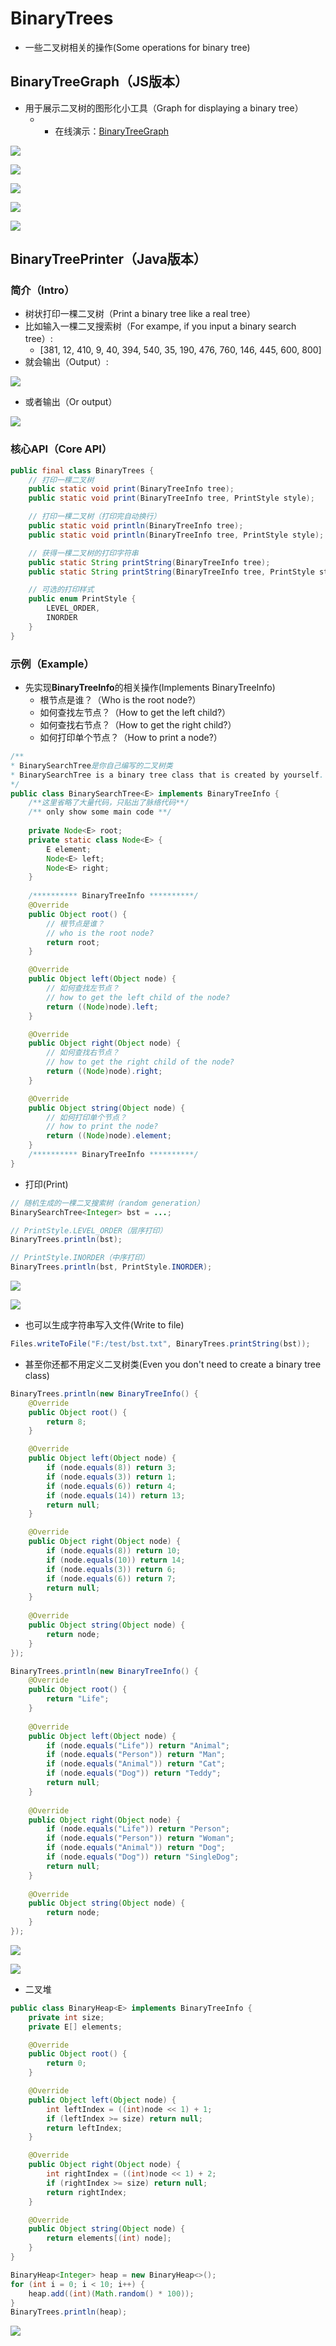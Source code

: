 # BinaryTrees
- 一些二叉树相关的操作(Some operations for binary tree)

## BinaryTreeGraph（JS版本）
- 用于展示二叉树的图形化小工具（Graph for displaying a binary tree）
  - - 在线演示：[BinaryTreeGraph](http://520it.com/binarytrees/)

![](https://img2018.cnblogs.com/blog/497279/201904/497279-20190426144618950-1992989113.png)

![](https://img2018.cnblogs.com/blog/497279/201904/497279-20190426144622883-1736652037.png)

![](https://img2018.cnblogs.com/blog/497279/201904/497279-20190426144627187-1212361005.png)

![](https://img2018.cnblogs.com/blog/497279/201904/497279-20190426144632113-1136919830.png)

![](https://img2018.cnblogs.com/blog/497279/201904/497279-20190426144636366-250176607.png)

## BinaryTreePrinter（Java版本）
### 简介（Intro）
- 树状打印一棵二叉树（Print a binary tree like a real tree）
- 比如输入一棵二叉搜索树（For exampe, if you input a binary search tree）: 
  -  [381, 12, 410, 9, 40, 394, 540, 35, 190, 476, 760, 146, 445, 600, 800]
- 就会输出（Output）:

![](https://img2018.cnblogs.com/blog/497279/201904/497279-20190406094223007-512106824.png)

- 或者输出（Or output）

![](https://img2018.cnblogs.com/blog/497279/201904/497279-20190406094237106-573651641.png)

### 核心API（Core API）
```java
public final class BinaryTrees {
	// 打印一棵二叉树
	public static void print(BinaryTreeInfo tree);
	public static void print(BinaryTreeInfo tree, PrintStyle style);

	// 打印一棵二叉树（打印完自动换行）
	public static void println(BinaryTreeInfo tree);
	public static void println(BinaryTreeInfo tree, PrintStyle style);

	// 获得一棵二叉树的打印字符串
	public static String printString(BinaryTreeInfo tree);
	public static String printString(BinaryTreeInfo tree, PrintStyle style);

	// 可选的打印样式
	public enum PrintStyle {
		LEVEL_ORDER, 
		INORDER
	}
}
```

### 示例（Example）
- 先实现**BinaryTreeInfo**的相关操作(Implements BinaryTreeInfo)
  - 根节点是谁？（Who is the root node?）
  - 如何查找左节点？（How to get the left child?）
  - 如何查找右节点？（How to get the right child?）
  - 如何打印单个节点？（How to print a node?）
```java
/**
* BinarySearchTree是你自己编写的二叉树类
* BinarySearchTree is a binary tree class that is created by yourself.
*/
public class BinarySearchTree<E> implements BinaryTreeInfo {
	/**这里省略了大量代码，只贴出了脉络代码**/
	/** only show some main code **/
	
	private Node<E> root;
	private static class Node<E> {
		E element;
		Node<E> left;
		Node<E> right;
	}
	
	/********** BinaryTreeInfo **********/
	@Override
	public Object root() {
		// 根节点是谁？
		// who is the root node?
		return root;
	}

	@Override
	public Object left(Object node) {
		// 如何查找左节点？
		// how to get the left child of the node?
		return ((Node)node).left;
	}

	@Override
	public Object right(Object node) {
		// 如何查找右节点？
		// how to get the right child of the node?
		return ((Node)node).right;
	}

	@Override
	public Object string(Object node) {
		// 如何打印单个节点？
		// how to print the node?
		return ((Node)node).element;
	}
	/********** BinaryTreeInfo **********/
}
```

- 打印(Print)
```java
// 随机生成的一棵二叉搜索树（random generation）
BinarySearchTree<Integer> bst = ...;

// PrintStyle.LEVEL_ORDER（层序打印）
BinaryTrees.println(bst); 

// PrintStyle.INORDER（中序打印）
BinaryTrees.println(bst, PrintStyle.INORDER);
```

![](https://img2018.cnblogs.com/blog/497279/201904/497279-20190406111607906-1148747309.png)

![](https://img2018.cnblogs.com/blog/497279/201904/497279-20190406111614353-1717134516.png)

- 也可以生成字符串写入文件(Write to file)
```java
Files.writeToFile("F:/test/bst.txt", BinaryTrees.printString(bst));
```

- 甚至你还都不用定义二叉树类(Even you don't need to create a binary tree class)
```java
BinaryTrees.println(new BinaryTreeInfo() {
	@Override
	public Object root() {
		return 8;
	}

	@Override
	public Object left(Object node) {
		if (node.equals(8)) return 3;
		if (node.equals(3)) return 1;
		if (node.equals(6)) return 4;
		if (node.equals(14)) return 13;
		return null;
	}

	@Override
	public Object right(Object node) {
		if (node.equals(8)) return 10;
		if (node.equals(10)) return 14;
		if (node.equals(3)) return 6;
		if (node.equals(6)) return 7;
		return null;
	}
	
	@Override
	public Object string(Object node) {
		return node;
	}
});

BinaryTrees.println(new BinaryTreeInfo() {
	@Override
	public Object root() {
		return "Life";
	}
	
	@Override
	public Object left(Object node) {
		if (node.equals("Life")) return "Animal";
		if (node.equals("Person")) return "Man";
		if (node.equals("Animal")) return "Cat";
		if (node.equals("Dog")) return "Teddy";
		return null;
	}
	
	@Override
	public Object right(Object node) {
		if (node.equals("Life")) return "Person";
		if (node.equals("Person")) return "Woman";
		if (node.equals("Animal")) return "Dog";
		if (node.equals("Dog")) return "SingleDog";
		return null;
	}
	
	@Override
	public Object string(Object node) {
		return node;
	}
});
```
![](https://img2018.cnblogs.com/blog/497279/201904/497279-20190406100247015-1301544281.png)

![](https://img2018.cnblogs.com/blog/497279/201904/497279-20190406100252563-950745142.png)

- 二叉堆
```java
public class BinaryHeap<E> implements BinaryTreeInfo {
	private int size;
	private E[] elements;

	@Override
	public Object root() {
		return 0;
	}

	@Override
	public Object left(Object node) {
		int leftIndex = ((int)node << 1) + 1;
		if (leftIndex >= size) return null;
		return leftIndex;
	}

	@Override
	public Object right(Object node) {
		int rightIndex = ((int)node << 1) + 2;
		if (rightIndex >= size) return null;
		return rightIndex;
	}

	@Override
	public Object string(Object node) {
		return elements[(int) node];
	}
}

BinaryHeap<Integer> heap = new BinaryHeap<>();
for (int i = 0; i < 10; i++) {
	heap.add((int)(Math.random() * 100));
}
BinaryTrees.println(heap);
```
![](https://img2018.cnblogs.com/blog/497279/201904/497279-20190426114408842-867838307.png)